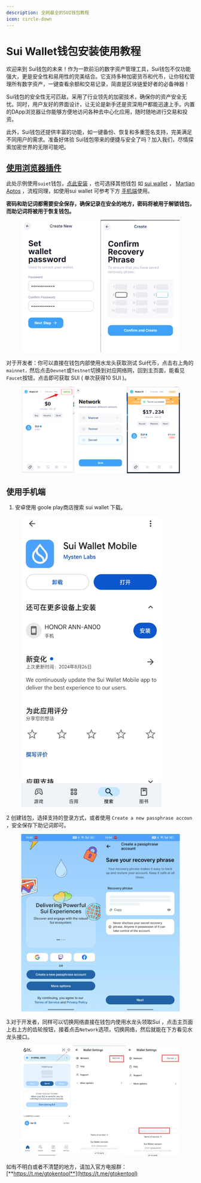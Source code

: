 ```yaml
---
description: 全网最全的SUI钱包教程
icon: circle-down
---
```


# Sui Wallet钱包安装使用教程

欢迎来到 Sui钱包的未来！作为一款前沿的数字资产管理工具，Sui钱包不仅功能强大，更是安全性和易用性的完美结合。它支持多种加密货币和代币，让你轻松管理所有数字资产，一键查看余额和交易记录，简直是区块链爱好者的必备神器！

Sui钱包的安全性无可匹敌，采用了行业领先的加密技术，确保你的资产安全无忧。同时，用户友好的界面设计，让无论是新手还是资深用户都能迅速上手。内置的DApp浏览器让你能够方便地访问各种去中心化应用，随时随地进行交易和投资。

此外，Sui钱包还提供丰富的功能，如一键备份、恢复和多重签名支持，完美满足不同用户的需求。准备好体验 Sui钱包带来的便捷与安全了吗？加入我们，尽情探索加密世界的无限可能吧。

## [使用浏览器插件](https://chromewebstore.google.com/search/sui?utm_source=ext_app_menu)

此处示例使用`suiet`钱包，[点此安装](https://chromewebstore.google.com/detail/suiet-sui-wallet/khpkpbbcccdmmclmpigdgddabeilkdpd?utm_source=ext_app_menu)   ，也可选择其他钱包 如 [sui wallet](https://chromewebstore.google.com/detail/sui-wallet/opcgpfmipidbgpenhmajoajpbobppdil?utm_source=ext_app_menu) ， [Martian Aptos](https://chromewebstore.google.com/detail/martian-aptos-sui-wallet/efbglgofoippbgcjepnhiblaibcnclgk?utm_source=ext_app_menu)  ，流程同理，如使用sui wallet 可参考下方 [手机端](sui-wallet-qian-bao-an-zhuang-shi-yong-jiao-cheng.md#shi-yong-shou-ji-duan)使用。

**密码和助记词都需要安全保存，确保记录在安全的地方，密码将被用于解锁钱包，而助记词将被用于恢复钱包。**

<figure><img src="../.gitbook/assets/sui钱包创建.jpeg" alt=""><figcaption></figcaption></figure>

对于开发者：你可以直接在钱包内部使用水龙头获取测试 Sui代币，点击右上角的`mainnet，`然后点击`Devnet`或`Testnet`切换到对应网络网，回到主页面，能看见`Faucet`按钮，点击即可获取 SUI ( 单次获得10 SUI )。

<figure><img src="../.gitbook/assets/sui开发.jpeg" alt=""><figcaption></figcaption></figure>

## 使用手机端

1. 安卓使用 goole play商店搜索 sui wallet 下载。

<figure><img src="../.gitbook/assets/下载 (2).png" alt="" width="375"><figcaption></figcaption></figure>

2 创建钱包，选择支持的登录方式，或者使用 `Create a new passphrase accoun` ，安全保存下助记词即可。

<figure><img src="../.gitbook/assets/result.jpeg" alt=""><figcaption></figcaption></figure>

3.对于开发者，同样可以切换网络直接在钱包内使用水龙头领取Sui ，点击主页面上右上方的齿轮按钮，接着点击`Network`选项，切换网络，然后就能在下方看见水龙头接口。

<figure><img src="../.gitbook/assets/result (1).jpeg" alt=""><figcaption></figcaption></figure>

如有不明白或者不清楚的地方，请加入官方电报群：[**https://t.me/gtokentool**](https://t.me/gtokentool)
